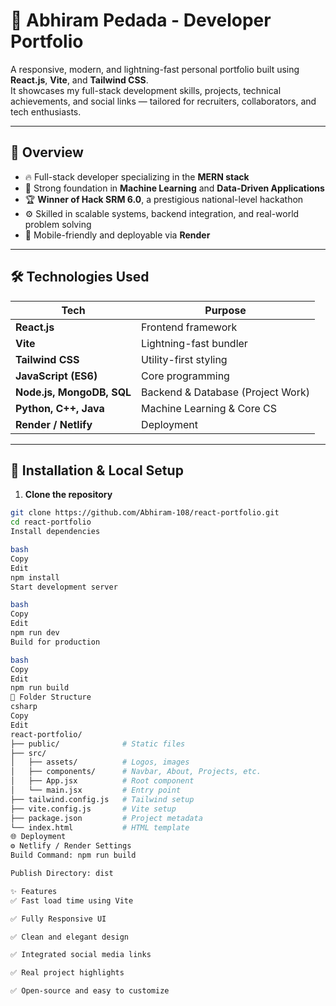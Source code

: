 # 💼 Abhiram Pedada - Developer Portfolio

A responsive, modern, and lightning-fast personal portfolio built using **React.js**, **Vite**, and **Tailwind CSS**.  
It showcases my full-stack development skills, projects, technical achievements, and social links — tailored for recruiters, collaborators, and tech enthusiasts.

---

## 🌟 Overview

- 🔥 Full-stack developer specializing in the **MERN stack**
- 🧠 Strong foundation in **Machine Learning** and **Data-Driven Applications**
- 🏆 **Winner of Hack SRM 6.0**, a prestigious national-level hackathon
- ⚙️ Skilled in scalable systems, backend integration, and real-world problem solving
- 📱 Mobile-friendly and deployable via **Render**

---

## 🛠️ Technologies Used

| Tech | Purpose |
|------|---------|
| **React.js** | Frontend framework |
| **Vite** | Lightning-fast bundler |
| **Tailwind CSS** | Utility-first styling |
| **JavaScript (ES6)** | Core programming |
| **Node.js, MongoDB, SQL** | Backend & Database (Project Work) |
| **Python, C++, Java** | Machine Learning & Core CS |
| **Render / Netlify** | Deployment |

---

## 🚀 Installation & Local Setup

1. **Clone the repository**
```bash
git clone https://github.com/Abhiram-108/react-portfolio.git
cd react-portfolio
Install dependencies

bash
Copy
Edit
npm install
Start development server

bash
Copy
Edit
npm run dev
Build for production

bash
Copy
Edit
npm run build
📁 Folder Structure
csharp
Copy
Edit
react-portfolio/
├── public/              # Static files
├── src/
│   ├── assets/          # Logos, images
│   ├── components/      # Navbar, About, Projects, etc.
│   ├── App.jsx          # Root component
│   └── main.jsx         # Entry point
├── tailwind.config.js   # Tailwind setup
├── vite.config.js       # Vite setup
├── package.json         # Project metadata
└── index.html           # HTML template
🌐 Deployment
⚙️ Netlify / Render Settings
Build Command: npm run build

Publish Directory: dist

✨ Features
✅ Fast load time using Vite

✅ Fully Responsive UI

✅ Clean and elegant design

✅ Integrated social media links

✅ Real project highlights

✅ Open-source and easy to customize

